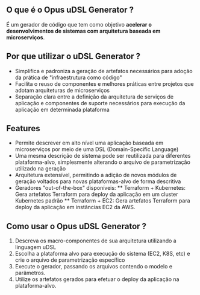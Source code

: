## O que é o Opus uDSL Generator ?

É um gerador de código que tem como objetivo **acelerar o desenvolvimentos de sistemas com arquitetura baseada
em microserviços**.

## Por que utilizar o uDSL Generator ?

  * Simplifica e padroniza a geração de artefatos necessários para adoção da prática de "infraestrutura como código"
  * Facilita o reuso de componentes e melhores práticas entre projetos  que adotam arquiteturas de microserviços
  * Separação clara entre a definição da arquitetura de serviços de aplicação e componentes de suporte necessários
    para execução da aplicação em determinada plataforma

## Features

  * Permite descrever em alto nível uma aplicação baseada em microserviços por meio de 
    uma DSL (Domain-Specific Language)
  * Uma mesma descrição de sistema pode ser reutilizada para diferentes plataforma-alvo, simplesmente
    alterando o arquivo de parametrização utilizado na geração
  * Arquitetura extensível, permitindo a adição de novos módulos de geração voltados para novas plataformas-alvo
    de forma descritiva
  * Geradores "out-of-the-box" disponíveis:
    ** Terraform + Kubernetes: Gera artefatos Terraform para deploy da aplicação em um cluster Kubernetes padrão
    ** Terraform + EC2: Gera artefatos Terraform para deploy da aplicação em instâncias EC2 da AWS.

## Como usar o Opus uDSL Generator ?

  1. Descreva os macro-componentes de sua arquitetura utilizando a linguagem uDSL
  2. Escolha a plataforma alvo para execução do sistema (EC2, K8S, etc) e crie o arquivo
     de parametrização específico
  3. Execute o gerador, passando os arquivos contendo o modelo e parâmetros.
  4. Utilize os artefatos gerados para efetuar o deploy da aplicação na plataforma-alvo.
